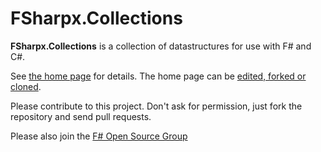 # FSharpx.Collections

**FSharpx.Collections** is a collection of datastructures for use with F# and C#. 

See [the home page](http://fsharp.github.com/fsharpx) for details. The home page can be [edited, forked or cloned](https://github.com/fsharp/fsharpx/tree/gh-pages).

Please contribute to this project. Don't ask for permission, just fork the repository and send pull requests.

Please also join the [F# Open Source Group](http://fsharp.github.com)

